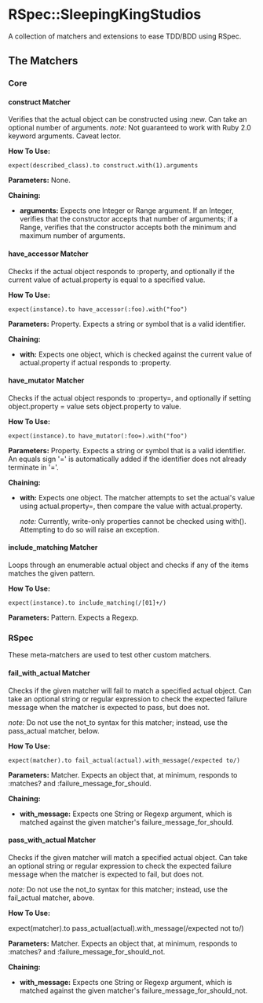 # RSpec::SleepingKingStudios

A collection of matchers and extensions to ease TDD/BDD using RSpec.

## The Matchers

### Core

#### construct Matcher

Verifies that the actual object can be constructed using :new. Can take an
optional number of arguments. _note:_ Not guaranteed to work with Ruby 2.0
keyword arguments. Caveat lector.

**How To Use:**

    expect(described_class).to construct.with(1).arguments

**Parameters:** None.

**Chaining:**
* **arguments:** Expects one Integer or Range argument. If an Integer, verifies
  that the constructor accepts that number of arguments; if a Range, verifies
  that the constructor accepts both the minimum and maximum number of
  arguments.

#### have\_accessor Matcher

Checks if the actual object responds to :property, and optionally if the
current value of actual.property is equal to a specified value.

**How To Use:**

    expect(instance).to have_accessor(:foo).with("foo")

**Parameters:** Property. Expects a string or symbol that is a valid
identifier.

**Chaining:**
* **with:** Expects one object, which is checked against the current value of
  actual.property if actual responds to :property.
  
#### have\_mutator Matcher

Checks if the actual object responds to :property=, and optionally if setting
object.property = value sets object.property to value.

**How To Use:**

    expect(instance).to have_mutator(:foo=).with("foo")

**Parameters:** Property. Expects a string or symbol that is a valid
identifier. An equals sign '=' is automatically added if the identifier does
not already terminate in '='.

**Chaining:**
* **with:** Expects one object. The matcher attempts to set the actual's value
  using actual.property=, then compare the value with actual.property.
  
  _note:_ Currently, write-only properties cannot be checked using with().
  Attempting to do so will raise an exception.

#### include\_matching Matcher

Loops through an enumerable actual object and checks if any of the items
matches the given pattern.

**How To Use:**

    expect(instance).to include_matching(/[01]+/)

**Parameters:** Pattern. Expects a Regexp.

### RSpec

These meta-matchers are used to test other custom matchers.

#### fail\_with\_actual Matcher

Checks if the given matcher will fail to match a specified actual object. Can
take an optional string or regular expression to check the expected failure
message when the matcher is expected to pass, but does not.

_note:_ Do not use the not\_to syntax for this matcher; instead, use the
pass_actual matcher, below.

**How To Use:**

    expect(matcher).to fail_actual(actual).with_message(/expected to/)
    
**Parameters:** Matcher. Expects an object that, at minimum, responds to
:matches? and :failure\_message\_for\_should.

**Chaining:**
* **with\_message:** Expects one String or Regexp argument, which is matched
  against the given matcher's failure\_message\_for\_should.

#### pass\_with\_actual Matcher

Checks if the given matcher will match a specified actual object. Can take an
optional string or regular expression to check the expected failure message
when the matcher is expected to fail, but does not.

_note:_ Do not use the not\_to syntax for this matcher; instead, use the
fail_actual matcher, above.

**How To Use:**

  expect(matcher).to pass_actual(actual).with_message(/expected not to/)
  
**Parameters:** Matcher. Expects an object that, at minimum, responds to
:matches? and :failure\_message\_for\_should\_not.

**Chaining:**
* **with\_message:** Expects one String or Regexp argument, which is matched
against the given matcher's failure\_message\_for\_should\_not.
